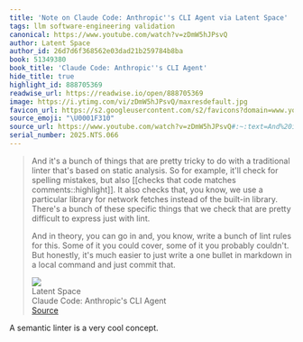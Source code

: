```yaml
---
title: 'Note on Claude Code: Anthropic''s CLI Agent via Latent Space'
tags: llm software-engineering validation
canonical: https://www.youtube.com/watch?v=zDmW5hJPsvQ
author: Latent Space
author_id: 26d7d6f368562e03dad21b259784b8ba
book: 51349380
book_title: 'Claude Code: Anthropic''s CLI Agent'
hide_title: true
highlight_id: 888705369
readwise_url: https://readwise.io/open/888705369
image: https://i.ytimg.com/vi/zDmW5hJPsvQ/maxresdefault.jpg
favicon_url: https://s2.googleusercontent.com/s2/favicons?domain=www.youtube.com
source_emoji: "\U0001F310"
source_url: https://www.youtube.com/watch?v=zDmW5hJPsvQ#:~:text=And%20it%27s%20a,just%20commit%20that.
serial_number: 2025.NTS.066
---
```

> And it's a bunch of things that are pretty tricky to do with a traditional linter that's based on static analysis. So for example, it'll check for spelling mistakes, but also [[checks that code matches comments::highlight]]. It also checks that, you know, we use a particular library for network fetches instead of the built-in library. There's a bunch of these specific things that we check that are pretty difficult to express just with lint.
> 
> And in theory, you can go in and, you know, write a bunch of lint rules for this. Some of it you could cover, some of it you probably couldn't. But honestly, it's much easier to just write a one bullet in markdown in a local command and just commit that.
> <div class="quoteback-footer"><div class="quoteback-avatar"><img class="mini-favicon" src="https://s2.googleusercontent.com/s2/favicons?domain=www.youtube.com"></div><div class="quoteback-metadata"><div class="metadata-inner"><span style="display:none">FROM:</span><div aria-label="Latent Space" class="quoteback-author"> Latent Space</div><div aria-label="Claude Code: Anthropic's CLI Agent" class="quoteback-title"> Claude Code: Anthropic's CLI Agent</div></div></div><div class="quoteback-backlink"><a target="_blank" aria-label="go to the full text of this quotation" rel="noopener" href="https://www.youtube.com/watch?v=zDmW5hJPsvQ#:~:text=And%20it%27s%20a,just%20commit%20that." class="quoteback-arrow"> Source</a></div></div>

A semantic linter is a very cool concept.